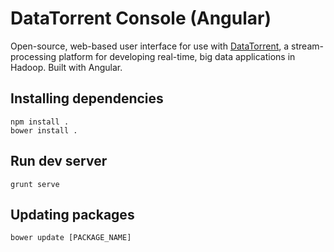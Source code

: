 DataTorrent Console (Angular)
=============================

Open-source, web-based user interface for use with [DataTorrent](http://datatorrent.com), a stream-processing platform for developing real-time, big data applications in Hadoop.
Built with Angular.

## Installing dependencies

    npm install .
    bower install .

## Run dev server

    grunt serve

## Updating packages

    bower update [PACKAGE_NAME]

